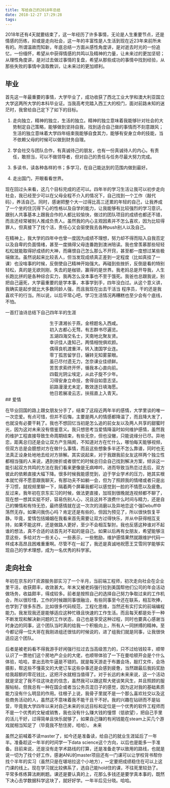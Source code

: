 ```yaml
---
title: 写给自己的2018年总结
date: 2018-12-27 17:29:28
tags:
---
```


2018年还有4天就要结束了，这一年经历了许多事情，无论是人生重要节点，还是情感的历练，抑或是走向社会，这一年的丰富性是人生活到现在近23年来前所未有的。所谓温故而知新，年底总结一方面从感性角度讲，是对逝去时光的一份追忆，一份缅怀，希望从中获得情感的共鸣以及精神的力量，让未来过的更加坚韧；从理性角度讲，是对过去做过事情的复盘，希望从那些成功的事情中找到经验，从那些失败的事情中汲取教训，让未来过的更加顺利。

<!--more-->

## 毕业

首先这一年最重要的事情，大学毕业了，成功收获了西北工业大学和澳大利亚国立大学这两所大学的本科毕业证。当我高考完踏入西工大的校门，面对前路未知的迷茫时，我曾给自己定下了如下的目标。

1. 走向独立，精神的独立，生活的独立。精神的独立意味着我能够针对社会的大势制定自己策略，能够做到坚持自我，找到适合自己做的事情而不刻意跟风；生活的独立意味着大学四年结束我能够自食其力，能够有安身立命的技能，当不依赖父母的时候可以做到财务自理。

2. 学会社交与团队合作，有真诚待己的朋友，也有一份真诚待人的内心。有责任，敢担当，可以不做领导者，但对自己的责任与任务尽最大努力完成。

3. 多读书，读各种各样的书；多学习，在自己能达到的范围内做到最好。

4. 走出国门，开眼看看世界。

现在回过头来看，这几个目标完成的还可以。四年半的学习生活让我可以初步走向社会，我已经至少可以在父母全程不介入的情况下，自己找到一个工作（敲代码），养活自己。同时，感谢把整个大一过得比高三还累的年轻的自己，让我养成了一个坐的住沉得下心的性格以及自学的能力，让我能够有比较强烈的学习意识。跟别人共事基本上跟我合作的人都比较愉快，做过的团队项目的成绩也都还不错，而且还经常被别人推成负责人。虽然我的内心主观因素并不怎么喜欢，因为比较得罪人，但真接下了找个活，责任心又会驱使我去各种push别人以及自己。

在精神上，我大学的四年中也曾一度因为成绩不理想，努力却不得而陷入自我否定以及自卑的负面情绪，甚至一度搞得父母连番跑到澳洲陪读。我也曾羡慕那些轻轻松松就能取得好成绩的大神，而痛恨自己怎么那么不开窍，甚至都一度想过某些极端做法。虽然说起来比较丢人，但当发现成绩真正差到一定程度（比如真挂了一课）也没啥事的时候，反倒使自己精神开始强大。再碰到些挫折，反倒是看的特别轻松，真的是无欲则刚，失去的是枷锁，赢得的是世界。我老妈总是开导我，人生长跑比拼的是各种综合实力，我再怎么没本事也不至于饿死。我爸也总跟我说，别把自己逼死，大学最重要的是学本事，本事学到手，四年没白过。从这个意义讲，我确实是起步就比大多数同龄人强，而且我现在出去干活当 程序员，干的还是我喜欢干的行当。所以说，以后平常心吧，学习生活情况再糟糕也至少会有个底线，不怕。

一首打油诗总结下自己四年半的生涯

<center>
    生于潇湘长于燕，金榜题名入西咸。<br />
    初入古都心无骛，有志群书尽遍览。<br />
    五湖四海交名士，天南地北聚友贤。<br />
    幸识佳人逢知己，两情相悦俱欢颜。<br />
    偶得良机渡重洋，转入澳国学业连。<br />
    零丁孤苦留学日，辗转无知雾蒙眼。<br />
    虽已尽付遗无力，怎奈课业佳绩鲜。<br />
    苦苦求索终开怀，循我本心直向前。<br />
    四载光阴尘埃定，从此子旋不少年。<br />
    习得安身立命技，舍得自如意志坚。<br />
    前路漫漫尤未定，敢效逐日填海愿。<br />
    他日若展凌云志，扶摇直上入青天。
</center>
## 爱情

在毕业回国的路上跟女朋友分手了，结束了这段近两年半的感情，大学里谈的唯一一次恋爱。有点可惜，但并不后悔，主要是两人的情感都降温了，而且降大发了，也就没有必要干耗了。我也不想回忆当初是怎么追的前女友以及两人共享的甜蜜时光，因为这对未来没有借鉴意义。我只想思考当爱情降温时如何维护感情，虽然我的维护工程直接导致生命周期结束，有些无奈，但也没辙，只能说缘分已尽。异地恋，距离总归还是会让双方产生隔阂，不知道对方在忙什么，哪怕每天能够视频，但双方总是会臆想对方在做什么事情，而且这些想象多半还不怎么靠谱，同时也无法真正设身处地地去给对方排解。其实说起来，对于我跟我前女友这样两个独立性都相当强的人来说，遇到挫折或者很忙的时候总归会自己找到解决方案，倾诉这一能引起双方共鸣的方法在我们看来更像是无病呻吟，进而导致当热恋过去后，双方彼此的依赖直接大幅下降。很多时候我能感觉到，迫于学业学术的压力，她其实根本就忙得不愿意跟我聊天，有那功夫不如躺一会，但为了照顾我的情绪或者只是出于习惯，就视频里聊一下，隔着两个屏幕我都可以感觉到一脸的不情愿以及疲惫。反过来，我年初在京东实习的时候，做法更直接，加班到很晚就连视频都不聊了，现在想一想其实挺不好，容易伤别人心，况且这并不浪费什么时间与精力，还是自己的懒惰和有恃无恐，最终感情就在这一次次的消磨以及异地恋这个强Debuff中荡然无存。如果问我伤心吗？肯定还是有些的，但因为预见了，所以很快恢复平静。毕竟，爱情包括婚姻在我看来首先需要让双方过得快乐，并从中获得相互支持，如果不能这样，还是做路人更好，至少不会相互掣肘。我也反感这种谁对不起谁的想法，真不合适的话首先对不起的是自己。如果以后再有女朋友，希望能够注意这些，多给对方一些关心，一些表示，一些勉励，维护感情果然就跟维护代码一样成本高昂且困难重重啊。尽管不在一起了，我还是真诚地祝愿王艾雪同学能够实现自己的学术理想，成为一名优秀的科学家。

## 走向社会

年初在京东的IT资源服务部实习了一个半月，当前端工程师，初次走向社会在企业里干活，收获颇丰，收效甚大。年末又被老妈强行拉到美国帮他们公司的年会活动做场务，收益颇丰，得成较多。前者是按照自己的选择自己努力争取过来的工作机会，所以很珍惜，工作的时候跟同事很融洽，有些同事至今还在联系，相互吹捧，也学到了很多东西，比如很多代码规范，工程化思维，当然还有实打实的前端编程能力。我发现我还是能够适应这种忙碌且快速的工作生活。而且每天都是处于一种不断发现和解决新问题的工作状态，自己也是享受这种过程，同时也要真心感谢当时身边的同事，这个团队当时真的给我一个积极向上，所有人一同拼搏的精神。至今都记得一位大哥在我刚进组还很怯的时候说的，进了组我们就是同事，让我很快适应这个团队。

后者是被老妈看不得我游手好闲强行拉过去当高级苦力的，只不过给钱较丰，顺带认识了一票他们这个房地产企业的大佬，也顺带体验了一下在曼哈顿开会是个什么体验，哈哈，拿出去吹牛逼是不错的。就是每天游走于布置会场，敲打文件，会场摄影，帮这些不懂英文的大佬订车这些杂事还是会感到疲惫，当然跟最后我妈奖励给我超额的零花钱比，这把汗水就相当值得了。对于长远的未来来说，这一个活动就是坚定了我不往这块走的信念，虽然我可以跟这帮大佬谈笑风生，并且照顾的服服帖帖，但我总有一种在国企或者当公务员混日子的感觉，因为这对我的基础素质能力没有什么明显的作用。往根子上说，我骨子里就不是一个那么喜欢社交以及这些商务活动的人，虽然这不意味着我不能干且干不好。我的兴趣在钻研而不是钻营，毕竟我大学四年以来对自己未来的长远目标和定位是一个优秀的软件工程师而不是一个优秀的文秘或销售，我也没有什么赚大钱的憧憬（低欲望），把自己手里的活儿干好，过得简单且快乐就够了，如果自己赚的有闲钱能在steam上买几个游戏就相当知足了（毕竟我不愁住房，哈哈）。
未来

虽然之前喊着不读master了，如今还是准备读，给自己的就业生涯延后了一年半。准备趁这一年半的时间学一下data science这个方向，以后也是能多一手准备。目前来说，还是没有走学术路线的打算，还是准备走学以致用的路线，也就是说一切为了找个好工作，感谢ANU的master项目还有一门课可以让学校背书帮你找个半年的实习（虽然只是在堪培拉这个小地方），一定要把成绩稳住在可以上这门课的线上。现在学习就比较佛系了，选自己能hold住的课，不往死里较劲了。平常多练练算法刷刷题。课还是要认真的上，花那么多钱还是要学真本事的，既然下决心去学数据科学这块了，就好好学。一年半后见分晓。哈哈。
